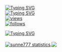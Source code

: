 [![Typing SVG](https://readme-typing-svg.herokuapp.com?color=%2327A70B&vCenter=true&lines=s+u+n+n+e)](https://git.io/typing-svg)
<br>
[![Typing SVG](https://readme-typing-svg.herokuapp.com?color=%2327A70B&vCenter=true&lines=one+and+only,+github.com%2Fsunne777)](https://git.io/typing-svg)
<br>
<a href="https://github.com/sunne777" target="_blank">
    <img src="https://komarev.com/ghpvc/?username=sunne777&label=views&color=27A70B&style=flat-square" alt="views" />
    <a href="https://www.sunne.tech" target="_blank">
</a>
<br>
<a href="https://github.com/sunne777" target="_blank">
    <img alt="follows" src="https://img.shields.io/github/followers/sunne777?logo=hmm&label=followers&style=flat-square&logo=appveyor&color=27A70B">
</a>

[![Typing SVG](https://readme-typing-svg.herokuapp.com?color=%2327A70B&vCenter=true&lines=z+z+z+z+z+z+z+z+z+z+z+z+z+z+z+z+z+z+z+z+z+z+z+z+z+z+z+z+z+z+z+z+z+z+z+z+z+z+z+z+z+z+z+z+z+z+z+z+z+z+z+z+z+z+z+z+z+z+z+z+z+z+z+z+z+z+z+z+z+z+z+z+z+z+z+z+z+z+z+z+z+z+z+z+z+z+z+z+z+z+z+z+z+z+z+z+z+z+z+z+z+z+z+z+z+z+z+z+z+z+z+z+z+z+z+z+z+z+z+z+z+z+z+z+z+z+z+z+z+z+z+z+z+z+z+z+z+z+z+z+z+z+z+z+z+z+z+z+z+z+z+z+z+z+z+z+z+z+z+z+z+z+z+z+z+z+z+z+z+z+z+z+z+z+z+z+z+z+z+z+z+z+z+z+z+z+z+z+z+z+z+z+z+z+z+z+z+z+z+z+)](https://git.io/typing-svg)
<br><br>
<a href="https://github.com/sunne777">
  <img align="center" src="https://github-readme-stats.vercel.app/api?username=sunne777&show_icons=true&include_all_commits=true&show_icons=true&title_color=fff&icon_color=79ff97&text_color=9f9f9f&bg_color=151515" alt="sunne777 statistics" />
</a>
<a href="https://github.com/sunne777?tab=repositories">
  <img align="center" src="https://github-readme-stats.vercel.app/api/top-langs/?username=sunne777&layout=compact&show_icons=true&title_color=fff&icon_color=79ff97&text_color=9f9f9f&bg_color=151515"/>
</a>

